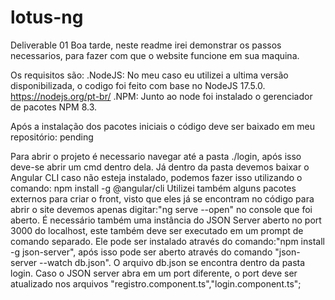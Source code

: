 # lotus-ng
Deliverable 01
Boa tarde, neste readme irei demonstrar os passos necessarios, para fazer com que o website funcione em sua maquina.

Os requisitos são:
.NodeJS: No meu caso eu utilizei a ultima versão disponibilizada, o codigo foi feito com base no NodeJS 17.5.0.
https://nodejs.org/pt-br/
.NPM: Junto ao node foi instalado o gerenciador de pacotes NPM 8.3.

Após a instalação dos pacotes iniciais o código deve ser baixado em meu repositório:
pending

Para abrir o projeto é necessario navegar até a pasta ./login, após isso deve-se abrir um cmd dentro dela.
Já dentro da pasta devemos baixar o Angular CLI caso não esteja instalado, podemos fazer isso utilizando o comando:
npm install -g @angular/cli
Utilizei também alguns pacotes externos para criar o front, visto que eles já se encontram no código para abrir o site devemos apenas digitar:"ng serve --open" no console que foi aberto.
É necessário também uma instância do JSON Server aberto no port 3000 do localhost, este também deve ser executado em um prompt de comando separado.
Ele pode ser instalado através do comando:"npm install -g json-server", após isso pode ser aberto através do comando "json-server --watch db.json". O arquivo db.json se encontra dentro da pasta login.
Caso o JSON server abra em um port diferente, o port deve ser atualizado nos arquivos "registro.component.ts","login.component.ts";  
